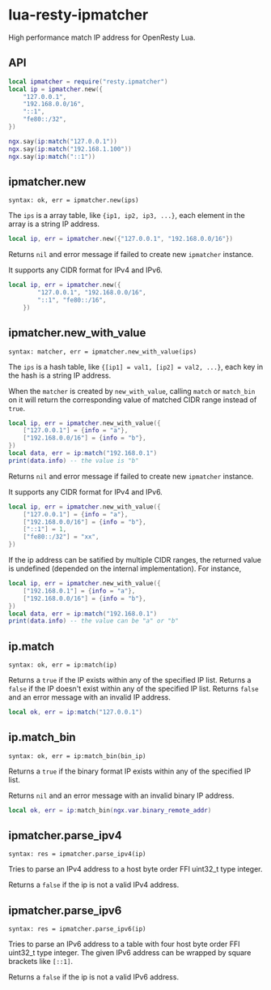 # lua-resty-ipmatcher

High performance match IP address for OpenResty Lua.

## API

```lua
local ipmatcher = require("resty.ipmatcher")
local ip = ipmatcher.new({
    "127.0.0.1",
    "192.168.0.0/16",
    "::1",
    "fe80::/32",
})

ngx.say(ip:match("127.0.0.1"))
ngx.say(ip:match("192.168.1.100"))
ngx.say(ip:match("::1"))
```

## ipmatcher.new

`syntax: ok, err = ipmatcher.new(ips)`

The `ips` is a array table, like `{ip1, ip2, ip3, ...}`,
each element in the array is a string IP address.

```lua
local ip, err = ipmatcher.new({"127.0.0.1", "192.168.0.0/16"})
```

Returns `nil` and error message if failed to create new `ipmatcher` instance.

It supports any CIDR format for IPv4 and IPv6.

```lua
local ip, err = ipmatcher.new({
        "127.0.0.1", "192.168.0.0/16",
        "::1", "fe80::/16",
    })
```

## ipmatcher.new_with_value

`syntax: matcher, err = ipmatcher.new_with_value(ips)`

The `ips` is a hash table, like `{[ip1] = val1, [ip2] = val2, ...}`,
each key in the hash is a string IP address.

When the `matcher` is created by `new_with_value`, calling `match` or `match_bin`
on it will return the corresponding value of matched CIDR range instead of `true`.

```lua
local ip, err = ipmatcher.new_with_value({
    ["127.0.0.1"] = {info = "a"},
    ["192.168.0.0/16"] = {info = "b"},
})
local data, err = ip:match("192.168.0.1")
print(data.info) -- the value is "b"
```

Returns `nil` and error message if failed to create new `ipmatcher` instance.

It supports any CIDR format for IPv4 and IPv6.

```lua
local ip, err = ipmatcher.new_with_value({
    ["127.0.0.1"] = {info = "a"},
    ["192.168.0.0/16"] = {info = "b"},
    ["::1"] = 1,
    ["fe80::/32"] = "xx",
})
```

If the ip address can be satified by multiple CIDR ranges, the returned value
is undefined (depended on the internal implementation). For instance,

```lua
local ip, err = ipmatcher.new_with_value({
    ["192.168.0.1"] = {info = "a"},
    ["192.168.0.0/16"] = {info = "b"},
})
local data, err = ip:match("192.168.0.1")
print(data.info) -- the value can be "a" or "b"
```

## ip.match

`syntax: ok, err = ip:match(ip)`

Returns a `true` if the IP exists within any of the specified IP list.
Returns a `false` if the IP doesn't exist within any of the specified IP list.
Returns `false` and an error message with an invalid IP address.

```lua
local ok, err = ip:match("127.0.0.1")
```

## ip.match_bin

`syntax: ok, err = ip:match_bin(bin_ip)`

Returns a `true` if the binary format IP exists within any of the specified IP list.

Returns `nil` and an error message with an invalid binary IP address.

```lua
local ok, err = ip:match_bin(ngx.var.binary_remote_addr)
```

## ipmatcher.parse_ipv4

`syntax: res = ipmatcher.parse_ipv4(ip)`

Tries to parse an IPv4 address to a host byte order FFI uint32_t type integer.

Returns a `false` if the ip is not a valid IPv4 address.


## ipmatcher.parse_ipv6

`syntax: res = ipmatcher.parse_ipv6(ip)`

Tries to parse an IPv6 address to a table with four host byte order FFI uint32_t
type integer.  The given IPv6 address can be wrapped by square brackets
like `[::1]`.

Returns a `false` if the ip is not a valid IPv6 address.
